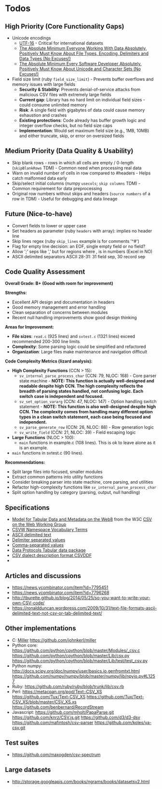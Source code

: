 # Todos #

## High Priority (Core Functionality Gaps) ##

* Unicode encodings
  * [UTF-16](https://en.wikipedia.org/wiki/UTF-16) - Critical for international datasets
  * [The Absolute Minimum Everyone Working With Data Absolutely, Positively Must Know About File Types, Encoding, Delimiters and Data Types (No Excuses!)](https://theonemanitdepartment.wordpress.com/2014/12/15/the-absolute-minimum-everyone-working-with-data-absolutely-positively-must-know-about-file-types-encoding-delimiters-and-data-types-no-excuses/)
  * [The Absolute Minimum Every Software Developer Absolutely, Positively Must Know About Unicode and Character Sets (No Excuses!)](http://www.joelonsoftware.com/articles/Unicode.html)
* Field size limit (ruby `field_size_limit`) - Prevents buffer overflows and memory issues with large fields
  * **Security & Stability**: Prevents denial-of-service attacks from malicious CSV files with extremely large fields
  * **Current gap**: Library has no hard limit on individual field sizes - could consume unlimited memory
  * **Risk**: A single field with gigabytes of data could cause memory exhaustion and crashes
  * **Existing protections**: Code already has buffer growth logic and integer overflow checks, but no field size caps
  * **Implementation**: Would set maximum field size (e.g., 1MB, 10MB) and either truncate, skip, or error on oversized fields

## Medium Priority (Data Quality & Usability) ##

* Skip blank rows - rows in which all cells are empty / 0-length (`skipBlankRows` TDM) - Common need when processing real data
* Warn on invalid number of cells in row compared to #headers - Helps catch malformed data early
* Skip/select initial columns (numpy `usecols`; `skip columns` TDM) - Common requirement for data preprocessing
* Original row numbers without skips and headers (`source numbers` of a row in TDM) - Useful for debugging and data lineage

## Future (Nice-to-have) ##

* Convert fields to lower or upper case
* Set headers as parameter (ruby `headers` with array): implies no header line
* Skip lines regex (ruby `skip_lines` example is for comments '^#')
* Flag for empty line decision: an EOF, single empty field or no field?
* Allow ';' seps like ',' but for regions where , is in numbers (Excel in NO)
* ASCII delimited separators ASCII 28-31: 31 field sep, 30 record sep

## Code Quality Assessment ##

**Overall Grade: B+ (Good with room for improvement)**

**Strengths:**

* Excellent API design and documentation in headers
* Good memory management and error handling
* Clean separation of concerns between modules
* Recent null handling improvements show good design thinking

**Areas for Improvement:**

* **File sizes**: `read.c` (925 lines) and `svtest.c` (1321 lines) exceed recommended 200-300 line limits
* **Complexity**: Some parsing logic could be simplified and refactored
* **Organization**: Large files make maintenance and navigation difficult

**Code Complexity Metrics (lizard analysis):**

* **High Complexity Functions** (CCN > 15):
  * `sv_internal_parse_process_char` (CCN: 79, NLOC: 168) - Core parser state machine - **NOTE: This function is actually well-designed and readable despite high CCN. The high complexity reflects the breadth of parsing states handled, not confusing logic. Each switch case is independent and focused.**
  * `sv_set_option_vararg` (CCN: 47, NLOC: 147) - Option handling switch statement - **NOTE: This function is also well-designed despite high CCN. The complexity comes from handling many different option types in a clean switch statement, each case being focused and independent.**
  * `sv_parse_generate_row` (CCN: 26, NLOC: 88) - Row generation logic
  * `sv_write_field` (CCN: 21, NLOC: 39) - Field escaping logic
* **Large Functions** (NLOC > 100):
  * `main` functions in example.c (108 lines). This is ok to leave alone as it is an example.
* `main` functions in svtest.c (90 lines).

**Recommendations:**

* Split large files into focused, smaller modules
* Extract common patterns into utility functions
* Consider breaking parser into state machine, core parsing, and utilities
* Refactor high-complexity functions like `sv_internal_parse_process_char`
* Split option handling by category (parsing, output, null handling)

## Specifications ##

* [Model for Tabular Data and Metadata on the Web][1][8]
from the W3C [CSV on the Web Working Group][2]
* [CSVW Namespace Vocabulary Terms][9]
* [ASCII delimited text][3]
* [Delimiter separated values][4]
* [Comma-separated values][5]
* [Data Protocols Tabular data package][6]
* [CSV dialect description format CSVDDF][7]
*

## Articles and discussions ##

* <https://news.ycombinator.com/item?id=7795451>
* <https://news.ycombinator.com/item?id=7796268>
* <http://tburette.github.io/blog/2014/05/25/so-you-want-to-write-your-own-CSV-code/>
* <https://ronaldduncan.wordpress.com/2009/10/31/text-file-formats-ascii-delimited-text-not-csv-or-tab-delimited-text/>

## Other implementations ##

* C:
  [Miller](http://johnkerl.org/miller/doc/index.html)
  <https://github.com/johnkerl/miller>
* Python core:
  <https://github.com/python/cpython/blob/master/Modules/_csv.c>
  <https://github.com/python/cpython/blob/master/Lib/csv.py>
  <https://github.com/python/cpython/blob/master/Lib/test/test_csv.py>
* Python numpy: <http://docs.scipy.org/doc/numpy/user/basics.io.genfromtxt.html>
  <https://github.com/numpy/numpy/blob/master/numpy/lib/npyio.py#L1257>
* Ruby: <https://github.com/ruby/ruby/blob/trunk/lib/csv.rb>
* Perl: <https://metacpan.org/pod/Text::CSV_XS>
  <https://github.com/Tux/Text-CSV_XS>
  <https://github.com/Tux/Text-CSV_XS/blob/master/CSV_XS.xs>
  <https://github.com/benbernard/RecordStream>
* Javascript: <https://github.com/mholt/PapaParse.git>
  <https://github.com/knrz/CSV.js.git>
  <https://github.com/d3/d3-dsv>
  <https://github.com/mafintosh/csv-parser>
  <https://github.com/koles/ya-csv.git>

## Test suites ##

* <https://github.com/maxogden/csv-spectrum>

## Large datasets ##

* <http://storage.googleapis.com/books/ngrams/books/datasetsv2.html>

[1]: http://www.w3.org/TR/tabular-data-model/
[2]: http://www.w3.org/2013/csvw/wiki/Main_Page
[3]: https://en.wikipedia.org/wiki/Delimiter#ASCII_delimited_text
[4]: https://en.wikipedia.org/wiki/Delimiter-separated_values
[5]: https://en.wikipedia.org/wiki/Comma-separated_values
[6]: http://dataprotocols.org/tabular-data-package/#csv-files
[7]: http://dataprotocols.org/csv-dialect/
[8]: http://www.w3.org/TR/tabular-metadata/
[9]: http://www.w3.org/ns/csvw
